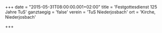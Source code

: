 +++
date = "2015-05-31T08:00:00.001+02:00"
title = 'Festgottesdienst 125 Jahre TuS'
ganztaegig = 'false'
verein = 'TuS Niederjosbach'
ort = 'Kirche, Niederjosbach'

+++

      